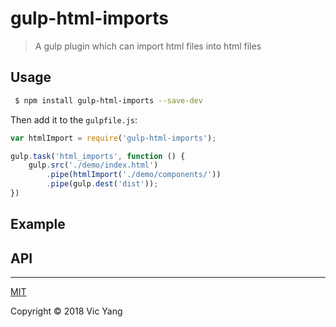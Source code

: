 # gulp-html-imports

> A gulp plugin which can import html files into html files

## Usage
```bash
 $ npm install gulp-html-imports --save-dev
```

Then add it to the `gulpfile.js`:

```js
var htmlImport = require('gulp-html-imports');

gulp.task('html_imports', function () {
    gulp.src('./demo/index.html')
        .pipe(htmlImport('./demo/components/'))
        .pipe(gulp.dest('dist')); 
})
```

## Example


## API

---
[MIT](https://opensource.org/licenses/MIT)

Copyright © 2018 Vic Yang
